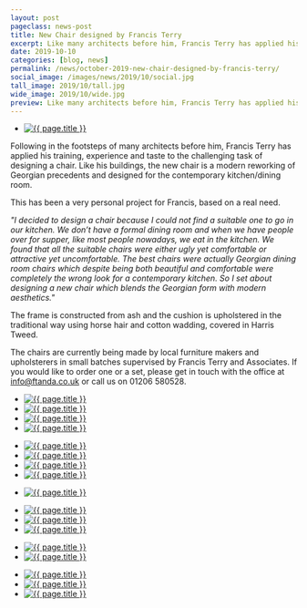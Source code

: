 ```yaml
---
layout: post
pageclass: news-post
title: New Chair designed by Francis Terry
excerpt: Like many architects before him, Francis Terry has applied his training, experience and taste to the challenging task of designing a chair. This has been a very personal project for Francis, based on a real need.
date: 2019-10-10
categories: [blog, news]
permalink: /news/october-2019-new-chair-designed-by-francis-terry/
social_image: /images/news/2019/10/social.jpg
tall_image: 2019/10/tall.jpg
wide_image: 2019/10/wide.jpg
preview: Like many architects before him, Francis Terry has applied his training, experience and taste to the challenging task of designing a chair. This has been a very personal project for Francis, based on a real need.
---
```

<ul class="list">
	<li class="full">
		<a class="fancybox" rel="group" href="/images/news/2019/10/0000.jpg" title="{{ page.title }}">
			<img src="/images/news/2019/10/0000.jpg" alt="{{ page.title }}">
		</a>
	</li>
</ul>

Following in the footsteps of many architects before him, Francis Terry has applied his training, experience and taste to the challenging task of designing a chair. Like his buildings, the new chair is a modern reworking of Georgian precedents and designed for the contemporary kitchen/dining room.

This has been a very personal project for Francis, based on a real need.

<em>"I decided to design a chair because I could not find a suitable one to go in our kitchen. We don’t have a formal dining room and when we have people over for supper, like most people nowadays, we eat in the kitchen. We found that all the suitable chairs were either ugly yet comfortable or attractive yet uncomfortable. The best chairs were actually Georgian dining room chairs which despite being both beautiful and comfortable were completely the wrong look for a contemporary kitchen. So I set about designing a new chair which blends the Georgian form with modern aesthetics."</em>

The frame is constructed from ash and the cushion is upholstered in the traditional way using horse hair and cotton wadding, covered in Harris Tweed.

The chairs are currently being made by local furniture makers and upholsterers in small batches supervised by Francis Terry and Associates. If you would like to order one or a set, please get in touch with the office at <a href="mailto:info@ftanda.co.uk?Subject=Francis%20Terry%20Chair" rel="nofollow noopener noreferrer" target="_blank">info@ftanda.co.uk</a> or call us on 01206 580528.

<ul class="list">
	<li class="quarter">
		<a class="fancybox" rel="group" href="/images/news/2019/10/0008.jpg" title="{{ page.title }}">
			<img src="/images/news/2019/10/thumbs/0008.jpg" alt="{{ page.title }}">
		</a>
	</li>
	<li class="quarter">
		<a class="fancybox" rel="group" href="/images/news/2019/10/0001.jpg" title="{{ page.title }}">
			<img src="/images/news/2019/10/thumbs/0001.jpg" alt="{{ page.title }}">
		</a>
	</li>
	<li class="quarter">
		<a class="fancybox" rel="group" href="/images/news/2019/10/0003.jpg" title="{{ page.title }}">
			<img src="/images/news/2019/10/thumbs/0003.jpg" alt="{{ page.title }}">
		</a>
	</li>
	<li class="quarter">
		<a class="fancybox" rel="group" href="/images/news/2019/10/0004.jpg" title="{{ page.title }}">
			<img src="/images/news/2019/10/thumbs/0004.jpg" alt="{{ page.title }}">
		</a>
	</li>
</ul>

<ul class="list">
	<li class="quarter">
		<a class="fancybox" rel="group" href="/images/news/2019/10/0006.jpg" title="{{ page.title }}">
			<img src="/images/news/2019/10/thumbs/0006.jpg" alt="{{ page.title }}">
		</a>
	</li>
	<li class="quarter">
		<a class="fancybox" rel="group" href="/images/news/2019/10/0002.jpg" title="{{ page.title }}">
			<img src="/images/news/2019/10/thumbs/0002.jpg" alt="{{ page.title }}">
		</a>
	</li>
	<li class="quarter">
		<a class="fancybox" rel="group" href="/images/news/2019/10/0005.jpg" title="{{ page.title }}">
			<img src="/images/news/2019/10/thumbs/0005.jpg" alt="{{ page.title }}">
		</a>
	</li>
	<li class="quarter">
		<a class="fancybox" rel="group" href="/images/news/2019/10/0007.jpg" title="{{ page.title }}">
			<img src="/images/news/2019/10/thumbs/0007.jpg" alt="{{ page.title }}">
		</a>
	</li>
</ul>

<ul class="list">
	<li class="full">
		<a class="fancybox" rel="group" href="/images/news/2019/10/0010.jpg" title="{{ page.title }}">
			<img src="/images/news/2019/10/thumbs/0010.jpg" alt="{{ page.title }}">
		</a>
	</li>
</ul>

<ul class="list">
	<li class="third">
		<a class="fancybox" rel="group" href="/images/news/2019/10/0014.jpg" title="{{ page.title }}">
			<img src="/images/news/2019/10/thumbs/0014.jpg" alt="{{ page.title }}">
		</a>
	</li>
	<li class="third">
		<a class="fancybox" rel="group" href="/images/news/2019/10/0012.jpg" title="{{ page.title }}">
			<img src="/images/news/2019/10/thumbs/0012.jpg" alt="{{ page.title }}">
		</a>
	</li>
	<li class="third">
		<a class="fancybox" rel="group" href="/images/news/2019/10/0015.jpg" title="{{ page.title }}">
			<img src="/images/news/2019/10/thumbs/0015.jpg" alt="{{ page.title }}">
		</a>
	</li>
</ul>

<ul class="list">
	<li class="half">
		<a class="fancybox" rel="group" href="/images/news/2019/10/0009.jpg" title="{{ page.title }}">
			<img src="/images/news/2019/10/thumbs/0009.jpg" alt="{{ page.title }}">
		</a>
	</li>
	<li class="half">
		<a class="fancybox" rel="group" href="/images/news/2019/10/0013.jpg" title="{{ page.title }}">
			<img src="/images/news/2019/10/thumbs/0013.jpg" alt="{{ page.title }}">
		</a>
	</li>
</ul>

<ul class="list">
	<li class="third">
		<a class="fancybox" rel="group" href="/images/news/2019/10/0017.jpg" title="{{ page.title }}">
			<img src="/images/news/2019/10/thumbs/0017.jpg" alt="{{ page.title }}">
		</a>
	</li>
	<li class="third">
		<a class="fancybox" rel="group" href="/images/news/2019/10/0011.jpg" title="{{ page.title }}">
			<img src="/images/news/2019/10/thumbs/0011.jpg" alt="{{ page.title }}">
		</a>
	</li>
	<li class="third">
		<a class="fancybox" rel="group" href="/images/news/2019/10/0018.jpg" title="{{ page.title }}">
			<img src="/images/news/2019/10/thumbs/0018.jpg" alt="{{ page.title }}">
		</a>
	</li>
</ul>






